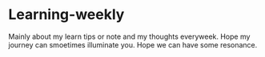 # Learning-weekly
Mainly about my learn tips or note and my thoughts everyweek.
Hope my journey can smoetimes illuminate you.
Hope we can have some resonance.
